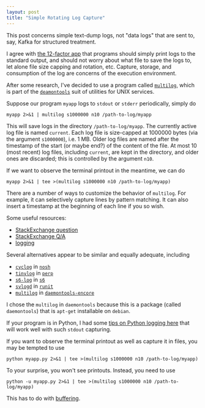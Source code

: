 ```yaml
---
layout: post
title: "Simple Rotating Log Capture"
---
```


This post concerns simple text-dump logs, not "data logs" that are sent to, say, Kafka for structured treatment.

I agree with [the 12-factor app](https://12factor.net/logs) that programs
should simply print logs to the standard output, and should not worry about 
what file to save the logs to, let alone file size capping and rotation, etc.
Capture, storage, and consumption of the log are concerns of the execution environment.

After some research, I've decided to use a program called [`multilog`](http://cr.yp.to/daemontools/multilog.html),
which is part of the [`deamontools`](http://cr.yp.to/daemontools.html) suit of utilities
for UNIX services.

Suppose our program `myapp` logs to `stdout` or `stderr` periodically, simply do

```
myapp 2>&1 | multilog s1000000 n10 /path-to-log/myapp
```

This will save logs in the directory `/path-to-log/myapp`.
The currently active log file is named `current`.
Each log file is size-capped at 1000000 bytes (via the argument `s1000000`), i.e. 1 MB.
Older log files are named after the timestamp of the start (or maybe end?)
of the content of the file.
At most 10 (most recent) log files, including `current`, are kept in the directory,
and older ones are discarded; this is controlled by the argument `n10`.


If we want to observe the terminal printout in the meantime,
we can do

```
myapp 2>&1 | tee >(multilog s1000000 n10 /path-to-log/myapp)
```

There are a number of ways to customize the behavior of `multilog`.
For example, it can selectively capture lines by pattern matching.
It can also insert a timestamp at the beginning of each line if you so wish.

Some useful resources:

- [StackExchange question](https://superuser.com/questions/291368/log-rotation-of-stdout)
- [StackExchange Q/A](https://unix.stackexchange.com/questions/326127/how-do-i-append-prepend-a-timestamp-to-grep-output/326166#326166)
- [logging](http://jdebp.eu/FGA/daemontools-family.html#Logging)

Several alternatives appear to be similar and equally adequate,
including

- [`cyclog`](http://jdebp.eu/Softwares/nosh/guide/cyclog.html) in [`nosh`](http://jdebp.eu/Softwares/nosh/)
- [`tinylog`](http://b0llix.net/perp/site.cgi?page=tinylog.8) in [`perp`](http://b0llix.net/perp/)
- [`s6-log`](http://skarnet.org/software/s6/s6-log.html) in [`s6`](http://skarnet.org/software/s6/index.html)
- [`svlogd`](http://smarden.org/runit/svlogd.8.html) in [`runit`](http://smarden.org/runit/index.html)
- [`multilog`](http://untroubled.org/daemontools-encore/multilog.8.html) in [`daemontools-encore`](http://untroubled.org/daemontools-encore/)

I chose the `multilog` in `daemontools` because this is a package (called `daemontools`) that is
`apt-get` installable on `debian`.

If your program is in Python, I had some [tips on Python logging here](https://zpz.github.io/python-project-tips/#logging)
that will work well with such `stdout` capturing.

If you want to observe the terminal printout as well as capture it in files, you may be tempted to use

```
python myapp.py 2>&1 | tee >(multilog s1000000 n10 /path-to-log/myapp)
```

To your surprise, you won't see printouts. Instead, you need to use

```
python -u myapp.py 2>&1 | tee >(multilog s1000000 n10 /path-to-log/myapp)
```

This has to do with [buffering](https://stackoverflow.com/questions/21662783/linux-tee-is-not-working-with-python).



